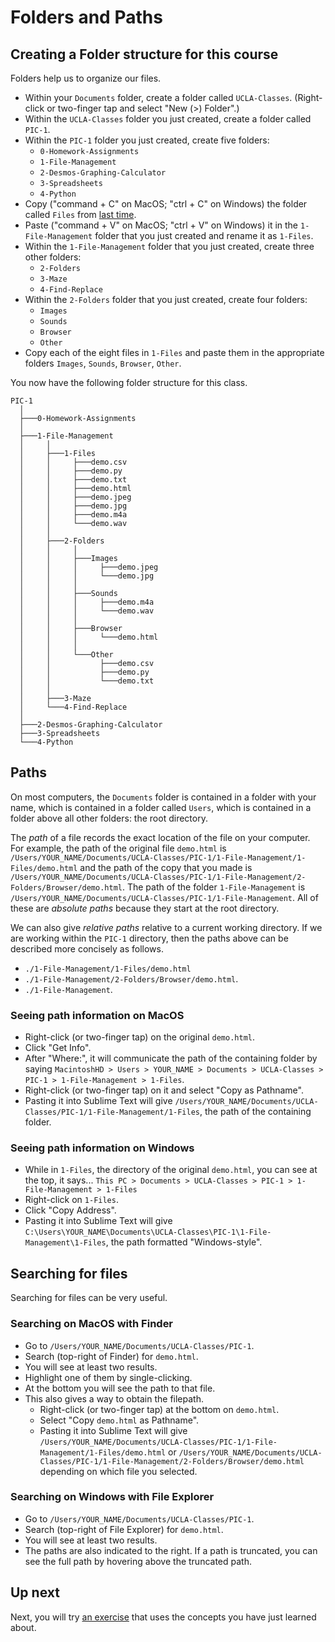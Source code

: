 # Folders and Paths




## Creating a Folder structure for this course

Folders help us to organize our files.

 - Within your `Documents` folder,
   create a folder called `UCLA-Classes`.
   (Right-click or two-finger tap
   and select "New (>) Folder".)
 - Within the `UCLA-Classes` folder you just created,
   create a folder called `PIC-1`.
 - Within the `PIC-1` folder you just created,
   create five folders:
   - `0-Homework-Assignments`
   - `1-File-Management`
   - `2-Desmos-Graphing-Calculator`
   - `3-Spreadsheets`
   - `4-Python`
 - Copy ("command + C" on MacOS; "ctrl + C" on Windows)
   the folder called `Files` from [last time](1-1-files.md).
 - Paste ("command + V" on MacOS; "ctrl + V" on Windows) it
   in the `1-File-Management` folder that you just created
   and rename it as `1-Files`.
 - Within the `1-File-Management` folder that you just created,
   create three other folders:
   - `2-Folders`
   - `3-Maze`
   - `4-Find-Replace`
 - Within the `2-Folders` folder that you just created,
   create four folders:
   - `Images`
   - `Sounds`
   - `Browser`
   - `Other`
 - Copy each of the eight files in `1-Files` and paste them in the
   appropriate folders `Images`, `Sounds`, `Browser`, `Other`.

You now have the following folder structure for this class.
```box-drawing
PIC-1
  │
  ├───0-Homework-Assignments
  │
  ├───1-File-Management
  │     │
  │     ├───1-Files
  │     │     ├───demo.csv
  │     │     ├───demo.py
  │     │     ├───demo.txt
  │     │     ├───demo.html 
  │     │     ├───demo.jpeg
  │     │     ├───demo.jpg
  │     │     ├───demo.m4a
  │     │     └───demo.wav
  │     │
  │     ├───2-Folders
  │     │     │
  │     │     ├───Images
  │     │     │     ├───demo.jpeg
  │     │     │     └───demo.jpg
  │     │     │
  │     │     ├───Sounds
  │     │     │     ├───demo.m4a
  │     │     │     └───demo.wav
  │     │     │
  │     │     ├───Browser
  │     │     │     └───demo.html
  │     │     │
  │     │     └───Other
  │     │           ├───demo.csv
  │     │           ├───demo.py
  │     │           └───demo.txt
  │     │  
  │     ├───3-Maze
  │     └───4-Find-Replace
  │
  ├───2-Desmos-Graphing-Calculator
  ├───3-Spreadsheets
  └───4-Python
```




## Paths

On most computers, the `Documents` folder is contained in a folder with your name,
which is contained in a folder called `Users`,
which is contained in a folder above all other folders: the root directory.

The *path* of a file records the exact location of the file on your computer.
For example, the path of the original file `demo.html` is
`/Users/YOUR_NAME/Documents/UCLA-Classes/PIC-1/1-File-Management/1-Files/demo.html`
and the path of the copy that you made is
`/Users/YOUR_NAME/Documents/UCLA-Classes/PIC-1/1-File-Management/2-Folders/Browser/demo.html`.
The path of the folder `1-File-Management` is `/Users/YOUR_NAME/Documents/UCLA-Classes/PIC-1/1-File-Management`.
All of these are *absolute paths* because they start at the root directory.

We can also give *relative paths* relative to a current working directory.
If we are working within the `PIC-1` directory, then
the paths above can be described more concisely as follows.
 - `./1-File-Management/1-Files/demo.html`
 - `./1-File-Management/2-Folders/Browser/demo.html`.
 - `./1-File-Management`.


### Seeing path information on MacOS

 - Right-click (or two-finger tap) on the original `demo.html`.
 - Click "Get Info".
 - After "Where:", it will communicate the path of the containing folder by saying
   `MacintoshHD > Users > YOUR_NAME > Documents > UCLA-Classes > PIC-1 > 1-File-Management > 1-Files`.
 - Right-click (or two-finger tap) on it and select "Copy as Pathname".
 - Pasting it into Sublime Text will give
   `/Users/YOUR_NAME/Documents/UCLA-Classes/PIC-1/1-File-Management/1-Files`,
   the path of the containing folder.

### Seeing path information on Windows

 - While in `1-Files`, the directory of the original `demo.html`, you can see at the top, it says...
   `This PC > Documents > UCLA-Classes > PIC-1 > 1-File-Management > 1-Files`
 - Right-click on `1-Files`.
 - Click "Copy Address".
 - Pasting it into Sublime Text will give
   `C:\Users\YOUR_NAME\Documents\UCLA-Classes\PIC-1\1-File-Management\1-Files`,
   the path formatted "Windows-style".




## Searching for files

Searching for files can be very useful.


### Searching on MacOS with Finder

 - Go to `/Users/YOUR_NAME/Documents/UCLA-Classes/PIC-1`.
 - Search (top-right of Finder) for `demo.html`.
 - You will see at least two results.
 - Highlight one of them by single-clicking.
 - At the bottom you will see the path to that file.
 - This also gives a way to obtain the filepath.
   - Right-click (or two-finger tap) at the bottom on `demo.html`.
   - Select "Copy `demo.html` as Pathname".
   - Pasting it into Sublime Text will give
     `/Users/YOUR_NAME/Documents/UCLA-Classes/PIC-1/1-File-Management/1-Files/demo.html` or
     `/Users/YOUR_NAME/Documents/UCLA-Classes/PIC-1/1-File-Management/2-Folders/Browser/demo.html`
     depending on which file you selected.

### Searching on Windows with File Explorer

 - Go to `/Users/YOUR_NAME/Documents/UCLA-Classes/PIC-1`.
 - Search (top-right of File Explorer) for `demo.html`.
 - You will see at least two results.
 - The paths are also indicated to the right.
   If a path is truncated, you can see the full path by hovering above the truncated path.




## Up next

Next, you will try [an exercise](1-3-maze.md) that
uses the concepts you have just learned about.

